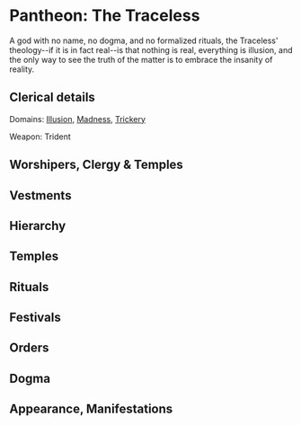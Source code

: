 # Pantheon: The Traceless
A god with no name, no dogma, and no formalized rituals, the Traceless' theology--if it is in fact real--is that nothing is real, everything is illusion, and the only way to see the truth of the matter is to embrace the insanity of reality.

## Clerical details
Domains: [Illusion](../../Classes/Cleric/Illusion.md), [Madness](../../Classes/Cleric/Madness.md), [Trickery](../../Classes/Cleric/Trickery.md)

Weapon: Trident

## Worshipers, Clergy & Temples

## Vestments

## Hierarchy

## Temples

## Rituals

## Festivals

## Orders

## Dogma

## Appearance, Manifestations


